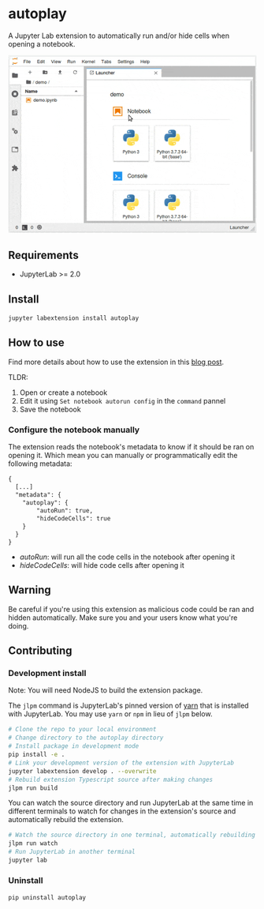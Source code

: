 # autoplay

A Jupyter Lab extension to automatically run and/or hide cells when opening a notebook.

![Autoplay extension screenshot](autoplay.gif "Autoplay extension demo")

## Requirements

* JupyterLab >= 2.0

## Install

```bash
jupyter labextension install autoplay
```

## How to use

Find more details about how to use the extension in this [blog post](https://borgniet.com/?p=240).

TLDR:
1. Open or create a notebook
2. Edit it using `Set notebook autorun config` in the `command` pannel 
3. Save the notebook

### Configure the notebook manually
The extension reads the notebook's metadata to know if it should be ran on opening it. Which mean you can manually or programmatically edit the following metadata:
```
{
  [...]
  "metadata": {
    "autoplay": {
        "autoRun": true,
        "hideCodeCells": true
    }
  }
}
```

- *autoRun*: will run all the code cells in the notebook after opening it
- *hideCodeCells*: will hide code cells after opening it

## Warning
Be careful if you're using this extension as malicious code could be ran and hidden automatically. Make sure you and your users know what you're doing.

## Contributing

### Development install

Note: You will need NodeJS to build the extension package.

The `jlpm` command is JupyterLab's pinned version of
[yarn](https://yarnpkg.com/) that is installed with JupyterLab. You may use
`yarn` or `npm` in lieu of `jlpm` below.

```bash
# Clone the repo to your local environment
# Change directory to the autoplay directory
# Install package in development mode
pip install -e .
# Link your development version of the extension with JupyterLab
jupyter labextension develop . --overwrite
# Rebuild extension Typescript source after making changes
jlpm run build
```

You can watch the source directory and run JupyterLab at the same time in different terminals to watch for changes in the extension's source and automatically rebuild the extension.

```bash
# Watch the source directory in one terminal, automatically rebuilding when needed
jlpm run watch
# Run JupyterLab in another terminal
jupyter lab
```

### Uninstall

```bash
pip uninstall autoplay
```
